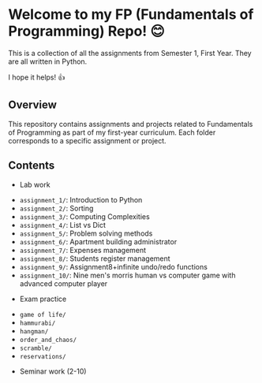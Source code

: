 # Welcome to my FP (Fundamentals of Programming) Repo! 😊

This is a collection of all the assignments from Semester 1, First Year. They are all written in Python. 

I hope it helps! 👍

## Overview

This repository contains assignments and projects related to Fundamentals of Programming as part of my first-year curriculum. Each folder corresponds to a specific assignment or project.

## Contents

* Lab work
- `assignment_1/`: Introduction to Python
- `assignment_2/`: Sorting
- `assignment_3/`: Computing Complexities
- `assignment_4/`: List vs Dict
- `assignment_5/`: Problem solving methods
- `assignment_6/`: Apartment building administrator
- `assignment_7/`: Expenses management
- `assignment_8/`: Students register management
- `assignment_9/`: Assignment8+infinite undo/redo functions
- `assignment_10/`: Nine men's morris human vs computer game with advanced computer player

* Exam practice
- `game of life/`
- `hammurabi/`
- `hangman/`
- `order_and_chaos/`
- `scramble/`
- `reservations/`

* Seminar work (2-10)


